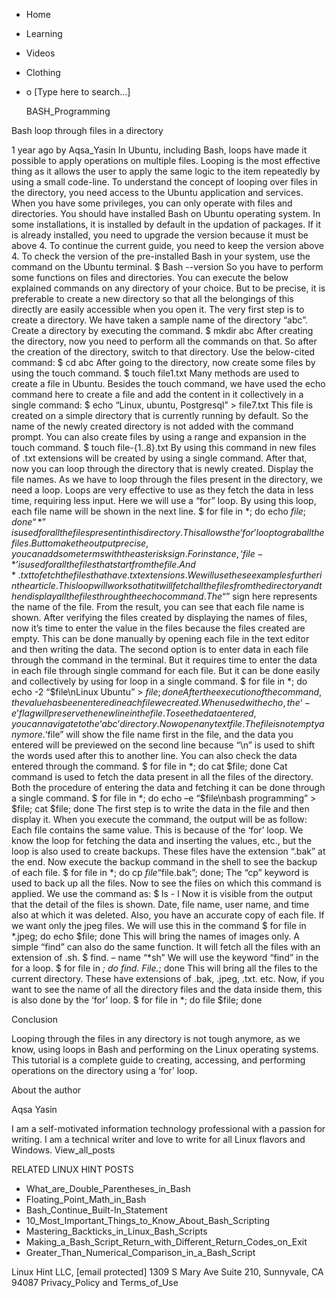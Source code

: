 





















































* Home
* Learning
* Videos
* Clothing
*
  o [Type here to search...]


   BASH_Programming


Bash loop through files in a directory

1 year ago
by Aqsa_Yasin
In Ubuntu, including Bash, loops have made it possible to apply operations on
multiple files. Looping is the most effective thing as it allows the user to
apply the same logic to the item repeatedly by using a small code-line.
To understand the concept of looping over files in the directory, you need
access to the Ubuntu application and services. When you have some privileges,
you can only operate with files and directories.
You should have installed Bash on Ubuntu operating system. In some
installations, it is installed by default in the updation of packages. If it is
already installed, you need to upgrade the version because it must be above 4.
To continue the current guide, you need to keep the version above 4. To check
the version of the pre-installed Bash in your system, use the command on the
Ubuntu terminal.
$ Bash --version
So you have to perform some functions on files and directories. You can execute
the below explained commands on any directory of your choice. But to be
precise, it is preferable to create a new directory so that all the belongings
of this directly are easily accessible when you open it.
The very first step is to create a directory. We have taken a sample name of
the directory “abc”. Create a directory by executing the command.
$ mkdir abc
After creating the directory, now you need to perform all the commands on that.
So after the creation of the directory, switch to that directory. Use the
below-cited command:
$ cd abc
After going to the directory, now create some files by using the touch command.
$ touch file1.txt
Many methods are used to create a file in Ubuntu. Besides the touch command, we
have used the echo command here to create a file and add the content in it
collectively in a single command:
$ echo “Linux, ubuntu, Postgresql” > file7.txt
This file is created on a simple directory that is currently running by
default. So the name of the newly created directory is not added with the
command prompt. You can also create files by using a range and expansion in the
touch command.
$ touch file-{1..8}.txt
By using this command in new files of .txt extensions will be created by using
a single command.
After that, now you can loop through the directory that is newly created.
Display the file names. As we have to loop through the files present in the
directory, we need a loop. Loops are very effective to use as they fetch the
data in less time, requiring less input. Here we will use a “for” loop. By
using this loop, each file name will be shown in the next line.
$ for file in *; do echo $file; done
“*” is used for all the files present in this directory. This allows the ‘for’
loop to grab all the files. But to make the output precise, you can add some
terms with the asterisk sign. For instance, ‘file-*’ is used for all the files
that start from the file. And *.txt to fetch the files that have .txt
extensions. We will use these examples further in the article.
This loop will work so that it will fetch all the files from the directory and
then display all the files through the echo command. The “$” sign here
represents the name of the file. From the result, you can see that each file
name is shown.
After verifying the files created by displaying the names of files, now it’s
time to enter the value in the files because the files created are empty. This
can be done manually by opening each file in the text editor and then writing
the data. The second option is to enter data in each file through the command
in the terminal. But it requires time to enter the data in each file through
single command for each file. But it can be done easily and collectively by
using for loop in a single command.
$ for file in *; do echo -2 “$file\nLinux Ubuntu” > $file ; done
After the execution of the command, the value has been entered in each file we
created. When used with echo, the ‘-e’ flag will preserve the new line in the
file. To see the data entered, you can navigate to the ‘abc’ directory. Now
open any text file. The file is not empty anymore.
‘$file” will show the file name first in the file, and the data you entered
will be previewed on the second line because “\n” is used to shift the words
used after this to another line. You can also check the data entered through
the command.
$ for file in *; do cat $file; done
Cat command is used to fetch the data present in all the files of the
directory.
Both the procedure of entering the data and fetching it can be done through a
single command.
$ for file in *; do echo –e “$file\nbash programming” > $file; cat $file; done
The first step is to write the data in the file and then display it. When you
execute the command, the output will be as follow:
Each file contains the same value. This is because of the ‘for’ loop.
We know the loop for fetching the data and inserting the values, etc., but the
loop is also used to create backups. These files have the extension “.bak” at
the end. Now execute the backup command in the shell to see the backup of each
file.
$ for file in *; do cp $file “$file.bak”; done;
The “cp” keyword is used to back up all the files. Now to see the files on
which this command is applied. We use the command as:
$ ls - l
Now it is visible from the output that the detail of the files is shown. Date,
file name, user name, and time also at which it was deleted. Also, you have an
accurate copy of each file.
If we want only the jpeg files. We will use this in the command
$ for file in *.jpeg; do echo $file; done
This will bring the names of images only.
A simple “find” can also do the same function. It will fetch all the files with
an extension of .sh.
$ find. – name “*sh”
We will use the keyword “find” in the for a loop.
$ for file in *; do find. File.*; done
This will bring all the files to the current directory. These have extensions
of .bak, .jpeg, .txt. etc.
Now, if you want to see the name of all the directory files and the data inside
them, this is also done by the ‘for’ loop.
$ for file in *; do file $file; done

Conclusion

Looping through the files in any directory is not tough anymore, as we know,
using loops in Bash and performing on the Linux operating systems. This
tutorial is a complete guide to creating, accessing, and performing operations
on the directory using a ‘for’ loop.


About the author


Aqsa Yasin

I am a self-motivated information technology professional with a passion for
writing. I am a technical writer and love to write for all Linux flavors and
Windows.
View_all_posts

RELATED LINUX HINT POSTS


* What_are_Double_Parentheses_in_Bash
* Floating_Point_Math_in_Bash
* Bash_Continue_Built-In_Statement
* 10_Most_Important_Things_to_Know_About_Bash_Scripting
* Mastering_Backticks_in_Linux_Bash_Scripts
* Making_a_Bash_Script_Return_with_Different_Return_Codes_on_Exit
* Greater_Than_Numerical_Comparison_in_a_Bash_Script

Linux Hint LLC, [email protected]
1309 S Mary Ave Suite 210, Sunnyvale, CA 94087
 Privacy_Policy and Terms_of_Use
